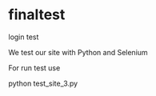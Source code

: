 # finaltest
login test

We test our site with Python and Selenium

For run test use

python test_site_3.py
